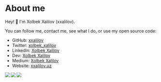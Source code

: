 # About me

Hey! 👋 I'm Xolbek Xalilov (xxalilov).

You can follow me, contact me, see what I do, or use my open source code:

- GitHub: [xxalilov](https://github.com/xxalilov)
- Twitter: [xolbek_xalilov](https://twitter.com/xolbek_xalilov)
- LinkedIn: [Xolbek Xalilov](https://www.linkedin.com/in/https://www.linkedin.com/in/xolbek-xalilov-30309821b/)
- Dev: [Xolbek Xalilov](https://dev.to/xxalilov)
- Medium: [Xolbek Xalilov](https://medium.com/@xolbekxalilov)
- Website: [xxalilov.uz](https://xxalilov.uz)

<a href="https://github.com/xxalilov">
<p align="left">
<img src="https://github-profile-summary-cards.vercel.app/api/cards/profile-details?username=xxalilov&theme=github_dark">
<img align="left" src="https://github-profile-summary-cards.vercel.app/api/cards/stats?username=xxalilov&theme=github_dark">
<img align="left" src="https://github-profile-summary-cards.vercel.app/api/cards/productive-time?username=xxalilov&theme=github_dark&utcOffset=5"><br>
    </p>
</a>
